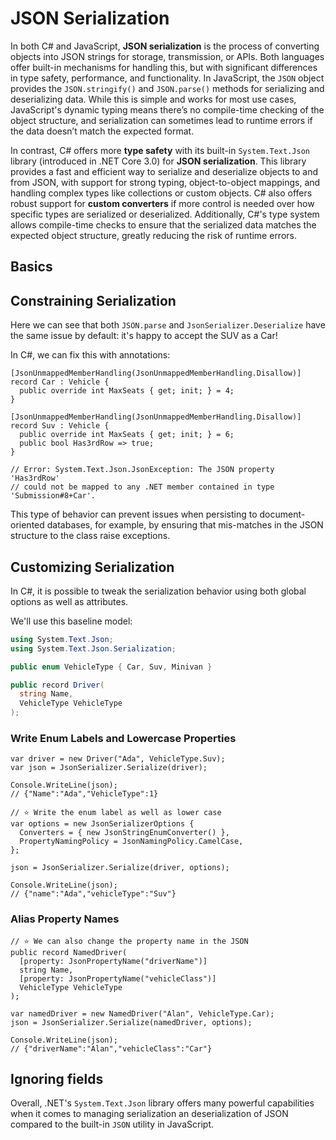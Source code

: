# JSON Serialization

In both C# and JavaScript, **JSON serialization** is the process of converting objects into JSON strings for storage, transmission, or APIs. Both languages offer built-in mechanisms for handling this, but with significant differences in type safety, performance, and functionality. In JavaScript, the `JSON` object provides the `JSON.stringify()` and `JSON.parse()` methods for serializing and deserializing data. While this is simple and works for most use cases, JavaScript's dynamic typing means there’s no compile-time checking of the object structure, and serialization can sometimes lead to runtime errors if the data doesn’t match the expected format.

In contrast, C# offers more **type safety** with its built-in `System.Text.Json` library (introduced in .NET Core 3.0) for **JSON serialization**. This library provides a fast and efficient way to serialize and deserialize objects to and from JSON, with support for strong typing, object-to-object mappings, and handling complex types like collections or custom objects. C# also offers robust support for **custom converters** if more control is needed over how specific types are serialized or deserialized. Additionally, C#'s type system allows compile-time checks to ensure that the serialized data matches the expected object structure, greatly reducing the risk of runtime errors.

## Basics

<CodeSplitter>
  <template #left>

```ts
abstract class Vehicle {
  abstract maxSeats: number
}

class Car extends Vehicle {
  maxSeats: number;
  constructor() {
    super();
    this.maxSeats = 4;
  }
}

class Suv extends Vehicle {
  maxSeats: number;
  has3rdRow: boolean;

  constructor() {
    super();
    this.maxSeats = 6;
    this.has3rdRow = true;
  }
}

let suv = new Suv();
let json = JSON.stringify(suv)

console.log(json); // {"maxSeats":6,"has3rdRow":true}

let car = JSON.parse(json)

console.log(car) // { "maxSeats": 6, "has3rdRow": true }
```

  </template>
  <template #right>

```csharp
using System.Text.Json;
using System.Text.Json.Serialization;

abstract record Vehicle {
  public abstract int MaxSeats { get; init; }
}

record Car : Vehicle {
  public override int MaxSeats { get; init; } = 4;
}

record Suv : Vehicle {
  public override int MaxSeats { get; init; } = 6;
  public bool Has3rdRow => true;
}

var suv = new Suv();
var json = JsonSerializer.Serialize(suv);

Console.WriteLine(json); // {"MaxSeats":6,"Has3rdRow":true}

var car = JsonSerializer.Deserialize<Car>(json);

Console.WriteLine(car); // Car { MaxSeats = 6 }
```

  </template>
</CodeSplitter>

## Constraining Serialization

Here we can see that both `JSON.parse` and `JsonSerializer.Deserialize` have the same issue by default: it's happy to accept the SUV as a Car!

In C#, we can fix this with annotations:

```csharp{1,6}
[JsonUnmappedMemberHandling(JsonUnmappedMemberHandling.Disallow)]
record Car : Vehicle {
  public override int MaxSeats { get; init; } = 4;
}

[JsonUnmappedMemberHandling(JsonUnmappedMemberHandling.Disallow)]
record Suv : Vehicle {
  public override int MaxSeats { get; init; } = 6;
  public bool Has3rdRow => true;
}

// Error: System.Text.Json.JsonException: The JSON property 'Has3rdRow'
// could not be mapped to any .NET member contained in type 'Submission#8+Car'.
```

This type of behavior can prevent issues when persisting to document-oriented databases, for example, by ensuring that mis-matches in the JSON structure to the class raise exceptions.

## Customizing Serialization

In C#, it is possible to tweak the serialization behavior using both global options as well as attributes.

We'll use this baseline model:

```csharp
using System.Text.Json;
using System.Text.Json.Serialization;

public enum VehicleType { Car, Suv, Minivan }

public record Driver(
  string Name,
  VehicleType VehicleType
);
```

### Write Enum Labels and Lowercase Properties

```csharp{8-11,13}
var driver = new Driver("Ada", VehicleType.Suv);
var json = JsonSerializer.Serialize(driver);

Console.WriteLine(json);
// {"Name":"Ada","VehicleType":1}

// ⭐️ Write the enum label as well as lower case
var options = new JsonSerializerOptions {
  Converters = { new JsonStringEnumConverter() },
  PropertyNamingPolicy = JsonNamingPolicy.CamelCase,
};

json = JsonSerializer.Serialize(driver, options);

Console.WriteLine(json);
// {"name":"Ada","vehicleType":"Suv"}
```

### Alias Property Names

```csharp{3,5}
// ⭐️ We can also change the property name in the JSON
public record NamedDriver(
  [property: JsonPropertyName("driverName")]
  string Name,
  [property: JsonPropertyName("vehicleClass")]
  VehicleType VehicleType
);

var namedDriver = new NamedDriver("Alan", VehicleType.Car);
json = JsonSerializer.Serialize(namedDriver, options);

Console.WriteLine(json);
// {"driverName":"Alan","vehicleClass":"Car"}
```

## Ignoring fields

<CodeSplitter>
  <template #left>

```ts{19}
type VehicleType = "car" | "suv" | "minivan"

type LicensedDriver = {
    name: string,
    licenseNumber: string,
    vehicleType: VehicleType
}

let licensedDriver: LicensedDriver = {
    name: "Charles",
    licenseNumber: "12345",
    vehicleType: "minivan"
}

console.log(JSON.stringify(licensedDriver));
// {"name":"Charles","licenseNumber":"12345","vehicleType":"minivan"}

const {
    licenseNumber, // 👈 Eject the field
    ...trimmed
} = licensedDriver;

console.log(JSON.stringify(trimmed))
// {"name":"Charles","vehicleType":"minivan"}
```

  </template>
  <template #right>

```csharp{3}
using System.Text.Json;
using System.Text.Json.Serialization;

public enum VehicleType { Car, Suv, Minivan }

public record LicensedDriver(
  string Name,
  [property: JsonIgnore] // 👈 Erased from JSON
  string LicenseNumber,
  VehicleType VehicleType
);

var licensedDriver = new LicensedDriver(
  "Charles",
  "12345",
  VehicleType.Car
);

json = JsonSerializer.Serialize(licensedDriver, options);

Console.WriteLine(json);
// {"name":"Charles","vehicleType":"Minivan"}
```

  </template>
</CodeSplitter>

Overall, .NET's `System.Text.Json` library offers many powerful capabilities when it comes to managing serialization an deserialization of JSON compared to the built-in `JSON` utility in JavaScript.
